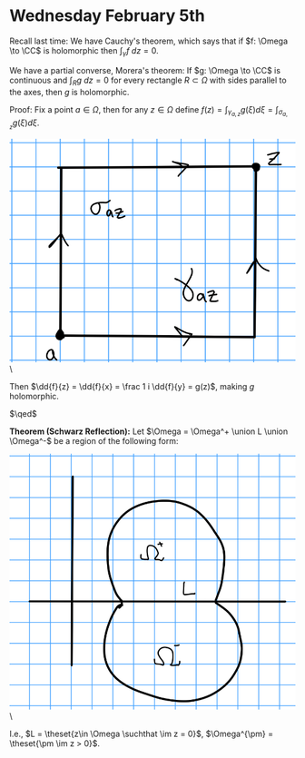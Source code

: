 # Wednesday February 5th

Recall last time:
We have Cauchy's theorem, which says that if $f: \Omega \to \CC$ is holomorphic then $\int_\gamma f~dz = 0$.

We have a partial converse, Morera's theorem: If $g: \Omega \to \CC$ is continuous and $\int_R g~dz = 0$ for every rectangle $R\subset \Omega$ with sides parallel to the axes, then $g$ is holomorphic.

Proof:
Fix a point $a\in\Omega$, then for any $z\in\Omega$ define $f(z) = \int_{\gamma_{a, z}} g(\xi) d\xi = \int_{\sigma_{a, z}} g(\xi) d\xi$.

![Image](figures/2020-02-05-13:42.png)\

Then $\dd{f}{z} = \dd{f}{x} = \frac 1 i \dd{f}{y} = g(z)$, making $g$ holomorphic.

$\qed$

**Theorem (Schwarz Reflection):**
Let $\Omega = \Omega^+ \union L \union \Omega^-$ be a region of the following form:

![Image](figures/2020-02-05-13:45.png)\

I.e., $L = \theset{z\in \Omega \suchthat \im z = 0}$, $\Omega^{\pm} = \theset{\pm \im z > 0}$.
